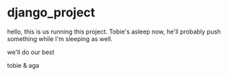 # django_project

hello, this is us running this project. Tobie's asleep now, he'll probably push something while I'm sleeping as well. 

we'll do our best

tobie & aga

